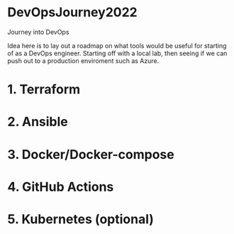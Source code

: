 # DevOpsJourney2022
Journey into DevOps

Idea here is to lay out a roadmap on what tools would be useful for starting of as a DevOps engineer. Starting off with a local lab, then seeing if we can push out to a production enviroment such as Azure.

# 1. Terraform

# 2. Ansible

# 3. Docker/Docker-compose

# 4. GitHub Actions

# 5. Kubernetes (optional)
